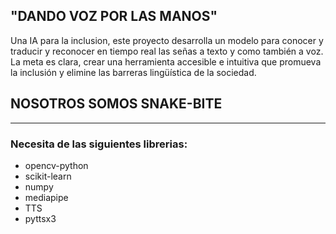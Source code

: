 
## "DANDO VOZ POR LAS MANOS"

Una IA para la inclusion, este proyecto desarrolla un modelo para conocer y traducir y reconocer
en tiempo real las señas a texto y como también a voz.
La meta es clara, crear una herramienta accesible e intuitiva que promueva la inclusión
y elimine las barreras lingüística de la sociedad.

## NOSOTROS SOMOS SNAKE-BITE


------------------------------------------------------------------------------------------------------

### Necesita de las siguientes librerias:
* opencv-python
* scikit-learn
* numpy
* mediapipe
* TTS
* pyttsx3
